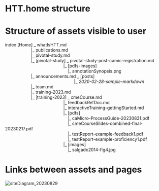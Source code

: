 # HTT.home structure

# Structure of assets visible to user

index [Home]  _ whatIsHTT.md  
	&emsp;&emsp;&emsp;&emsp;&emsp;&emsp;|_ publications.md  
        &emsp;&emsp;&emsp;&emsp;&emsp;&emsp;|_ pivotal-study.md  
	&emsp;&emsp;&emsp;&emsp;&emsp;&emsp;|_ [pivotal-study] _ pivotal-study-post-camic-registration.md   
	&ensp;&emsp;&emsp;&emsp;&emsp;&emsp;&emsp;&emsp;&emsp;&emsp;&emsp;&emsp;&emsp;&emsp;|_ [pdfs-images]  
   	&ensp;&emsp;&emsp;&emsp;&emsp;&emsp;&emsp;&emsp;&emsp;&emsp;&emsp;&emsp;&emsp;&emsp;&emsp;|_ annotationSynopsis.png  
        &emsp;&emsp;&emsp;&emsp;&emsp;&emsp;|_ announcements.md _ [posts]  
	&emsp;&emsp;&emsp;&emsp;&emsp;&emsp;&emsp;&emsp;&emsp;&emsp;&emsp;&emsp;&emsp;&emsp;&emsp;&emsp;|_ *2020-02-28-sample-markdown*  
 	&emsp;&emsp;&emsp;&emsp;&emsp;&emsp;|_ team.md   
        &emsp;&emsp;&emsp;&emsp;&emsp;&emsp;|_ training-2023.md   
	&emsp;&emsp;&emsp;&emsp;&emsp;&emsp;|_ [training-2023] _ cmeCourse.md  
	&ensp;&emsp;&emsp;&emsp;&emsp;&emsp;&emsp;&emsp;&emsp;&emsp;&emsp;&emsp;&emsp;&emsp;|_ feedbackRefDoc.md  
	&ensp;&emsp;&emsp;&emsp;&emsp;&emsp;&emsp;&emsp;&emsp;&emsp;&emsp;&emsp;&emsp;&emsp;|_ interactiveTraining-gettingStarted.md  
	&ensp;&emsp;&emsp;&emsp;&emsp;&emsp;&emsp;&emsp;&emsp;&emsp;&emsp;&emsp;&emsp;&emsp;|_ [pdfs]  
	&ensp;&emsp;&emsp;&emsp;&emsp;&emsp;&emsp;&emsp;&emsp;&emsp;&emsp;&emsp;&emsp;&emsp;&emsp;|_ caMicro-ProcessGuide-20230821.pdf  
	&ensp;&emsp;&emsp;&emsp;&emsp;&emsp;&emsp;&emsp;&emsp;&emsp;&emsp;&emsp;&emsp;&emsp;&emsp;|_ cmeCourseSlides-combined-final-20230217.pdf  
	&ensp;&emsp;&emsp;&emsp;&emsp;&emsp;&emsp;&emsp;&emsp;&emsp;&emsp;&emsp;&emsp;&emsp;&emsp;|_ testReport-example-feedback1.pdf  
	&ensp;&emsp;&emsp;&emsp;&emsp;&emsp;&emsp;&emsp;&emsp;&emsp;&emsp;&emsp;&emsp;&emsp;&emsp;|_ testReport-example-proficiency1.pdf  
	&ensp;&emsp;&emsp;&emsp;&emsp;&emsp;&emsp;&emsp;&emsp;&emsp;&emsp;&emsp;&emsp;&emsp;|_ [images]  
	&ensp;&emsp;&emsp;&emsp;&emsp;&emsp;&emsp;&emsp;&emsp;&emsp;&emsp;&emsp;&emsp;&emsp;&emsp;|_ salgado2014-fig4.jpg  
	

# Links between assets and pages
![siteDiagram_20230829](https://github.com/DIDSR/HTT.home/assets/113394189/5c1fc948-139c-4fa6-81e6-34cb9ad00aa2)
